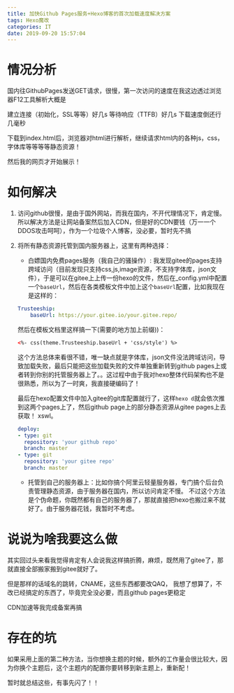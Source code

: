 ```yaml
---
title: 加快Github Pages服务+Hexo博客的首次加载速度解决方案
tags: Hexo魔改
categories: IT
date: 2019-09-20 15:57:04
---
```


# 情况分析

国内往GithubPages发送GET请求，很慢，第一次访问的速度在我这边透过浏览器F12工具解析大概是

建立连接（初始化，SSL等等）好几s
等待响应（TTFB）好几s
下载速度倒还行几毫秒


下载到index.html后，浏览器对html进行解析，继续请求html内的各种js，css，字体库等等等等静态资源！

然后我的网页才开始展示！

# 如何解决

1. 访问github很慢，是由于国外网站，而我在国内，不开代理情况下，肯定慢。所以解决方法是让网站备案然后加入CDN，但是好的CDN要钱（万一一个DDOS攻击呵呵），作为一个垃圾个人博客，没必要，暂时先不搞

2. 将所有静态资源托管到国内服务器上，这里有两种选择：
    - 白嫖国内免费pages服务（我自己的骚操作）: 我发现gitee的pages支持跨域访问（目前发现只支持css,js,image资源，不支持字体库，json文件），于是可以在gitee上上传一份hexo的文件，然后在_config.yml中配置一个`baseUrl`，然后在各类模板文件中加上这个`baseUrl`配置，比如我现在是这样的：
    ```yml
    Trusteeship:
        baseUrl: https://your.gitee.io/your.gitee.repo/
    ```
    然后在模板文档里这样搞一下(需要的地方加上前缀))：
    ```html
    <%- css(theme.Trusteeship.baseUrl + 'css/style') %>
    ```
    这个方法总体来看很不错，唯一缺点就是字体库，json文件没法跨域访问，导致加载失败，最后只能把这些加载失败的文件单独重新转到github pages上或者转到你别的托管服务器上了。。这过程中由于我对hexo整体代码架构也不是很熟悉，所以为了一时爽，我直接硬编码了！

    最后在hexo配置文件中加入gitee的git库配置就行了，这样`hexo d`就会依次推到这两个pages上了，然后github page上的部分静态资源从gitee pages上去获取！ xswl。
    ```yml
    deploy:
    - type: git
      repository: 'your github repo'
      branch: master
    - type: git
      repository: 'your gitee repo'
      branch: master
    ```
    

    - 托管到自己的服务器上：比如你搞个阿里云轻量服务器，专门搞个后台负责管理静态资源，由于服务器在国内，所以访问肯定不慢。 不过这个方法是个伪命题，你既然都有自己的服务器了，那就直接把hexo也搬过来不就好了。由于服务器花钱，我暂时不考虑。

# 说说为啥我要这么做

其实回过头来看我觉得肯定有人会说我这样搞折腾，麻烦，既然用了gitee了，那就直接全部搬家搬到gitee就好了。 

但是那样的话域名的跳转，CNAME，这些东西都要改QAQ， 我想了想算了，不改已经搞定的东西了，毕竟完全没必要，而且github pages更稳定

CDN加速等我完成备案再搞

# 存在的坑

如果采用上面的第二种方法，当你想换主题的时候，额外的工作量会很比较大，因为你换个主题后，这个主题内的配置你要转移到新主题上，重新配！

暂时就总结这些，有事先闪了！！

